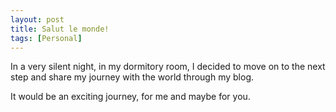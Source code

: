 ```yaml
---
layout: post
title: Salut le monde!
tags: [Personal]
---
```


In a very silent night, in my dormitory room, I decided to move on to the next step and share my journey with the world through my blog.

It would be an exciting journey, for me and maybe for you.
